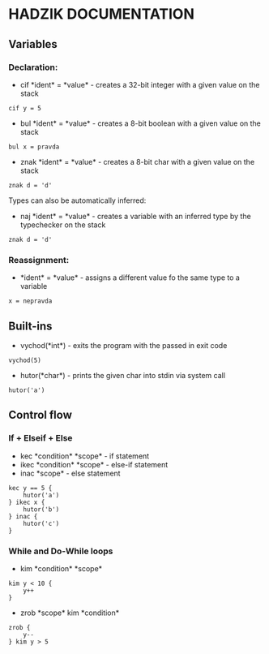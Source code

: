 # HADZIK DOCUMENTATION

## Variables
### Declaration:
+ cif \*ident\* = \*value\* - creates a 32-bit integer with a given value on the stack
```
cif y = 5
```
+ bul \*ident\* = \*value\* - creates a 8-bit boolean with a given value on the stack
```
bul x = pravda
```
+ znak \*ident\* = \*value\* - creates a 8-bit char with a given value on the stack
```
znak d = 'd'
```
Types can also be automatically inferred:
+ naj \*ident\* = \*value\* - creates a variable with an inferred type by the typechecker on the stack
```
znak d = 'd'
```
### Reassignment:
+ \*ident\* = \*value\* - assigns a different value fo the same type to a variable
```
x = nepravda
```

## Built-ins
+ vychod(\*int\*) - exits the program with the passed in exit code
```
vychod(5)
```
+ hutor(\*char\*) - prints the given char into stdin via system call
```
hutor('a')
```

## Control flow
### If + Elseif + Else
+ kec \*condition\* \*scope\* - if statement
+ ikec \*condition\* \*scope\* - else-if statement
+ inac \*scope\* - else statement 
```
kec y == 5 {
    hutor('a')
} ikec x {
    hutor('b')
} inac {
    hutor('c')
}
```
### While and Do-While loops 
+ kim \*condition\* \*scope\*
```
kim y < 10 {
    y++
}
```
+ zrob \*scope\* kim \*condition\*
```
zrob {
    y--
} kim y > 5
```
